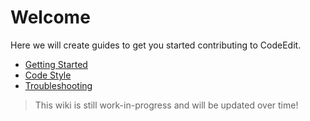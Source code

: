 # Welcome

Here we will create guides to get you started contributing to CodeEdit.

* [Getting Started](./Getting-Started.md)
* [Code Style](./Code-Style.md)
* [Troubleshooting](./Troubleshooting.md)

> This wiki is still work-in-progress and will be updated over time!
